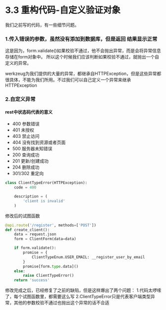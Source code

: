# 3.3 重构代码-自定义验证对象

我们之前写的代码，有一些细节问题。

### 1.传入错误的参数，虽然没有添加到数据库，但是返回 结果显示正常

这是因为，form.validate()如果校验不通过，他不会抛出异常，而是会将异常信息存储在form对象中。
所以这个时候我们应该判断如果校验不通过，就抛出一个自定义的异常。


werkzeug为我们提供的大量的异常，都继承自HTTPException，但是这些异常都很具体，不能为我们所用。不过我们可以自己定义一个异常来继承HTTPException


### 2.自定义异常

#### rest中状态码代表的意义
- 400 参数错误
- 401 未授权
- 403 禁止访问
- 404 没有找到资源或者页面
- 500 服务器未知错误
- 200 查询成功
- 201 更新/创建成功
- 204 删除成功
- 301/302 重定向

```python
class ClientTypeError(HTTPException):
    code = 400

    description = (
        'client is invalid'
    )
```

修改后的试图函数
```python
@api.route('/register', methods=['POST'])
def create_client():
    data = request.json
    form = ClientForm(data=data)

    if form.validate():
        promise = {
            ClientTypeEnum.USER_EMAIL: __register_user_by_email
        }
        promise[form.type.data]()
    else:
        raise ClientTypeError()
    return 'success'
```

修改完成之后，已经修复了之前的缺陷，但是这样爆出了两个问题：
1.代码太啰嗦了，每个试图函数里，都需要这么写
2.ClientTypeError只是代表客户端类型异常，其他的参数校验不通过也抛出这个异常的话不合适